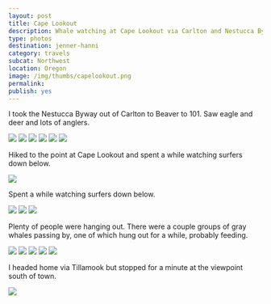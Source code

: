 ```yaml
---
layout: post
title: Cape Lookout
description: Whale watching at Cape Lookout via Carlton and Nestucca Byway.
type: photos
destination: jenner-hanni 
category: travels
subcat: Northwest
location: Oregon
image: /img/thumbs/capelookout.png
permalink: 
publish: yes
---
```


I took the Nestucca Byway out of Carlton to Beaver to 101. Saw eagle and deer and lots of anglers. 

<img src="https://photos.smugmug.com/North-America/2014-Cape-Lookout/i-4GM9tWD/0/O/IMG_1090.png">

<img src="https://photos.smugmug.com/North-America/2014-Cape-Lookout/i-5VJJZ8M/0/O/IMG_1092.png">

<img src="https://photos.smugmug.com/North-America/2014-Cape-Lookout/i-bfRPJrV/0/O/IMG_1095.png">

<img src="https://photos.smugmug.com/North-America/2014-Cape-Lookout/i-8cHQwX4/0/O/IMG_1093.png">

<img src="https://photos.smugmug.com/North-America/2014-Cape-Lookout/i-rn68Nmg/0/O/IMG_1100.png">

<img src="https://photos.smugmug.com/North-America/2014-Cape-Lookout/i-mmMkdft/0/O/IMG_1110.png">

Hiked to the point at Cape Lookout and spent a while watching surfers down below.

<img src="https://photos.smugmug.com/North-America/2014-Cape-Lookout/i-XfFMDmx/0/O/IMG_1117.png">

Spent a while watching surfers down below.

<img src="https://photos.smugmug.com/North-America/2014-Cape-Lookout/i-cwjpcMf/0/O/IMG_1145.png">

<img src="https://photos.smugmug.com/North-America/2014-Cape-Lookout/i-cqLjgqZ/0/O/IMG_1151.png">

<img src="https://photos.smugmug.com/North-America/2014-Cape-Lookout/i-QSjBDFg/0/O/IMG_1133.png">

Plenty of people were hanging out. There were a couple groups of gray whales passing by, one of which hung out for a while, probably feeding. 

<img src="https://photos.smugmug.com/North-America/2014-Cape-Lookout/i-KQcP4DM/0/O/IMG_1136.png">

<img src="https://photos.smugmug.com/North-America/2014-Cape-Lookout/i-znxKXr5/0/O/IMG_1138.png">

<img src="https://photos.smugmug.com/North-America/2014-Cape-Lookout/i-JK85cx4/0/O/IMG_1144.png">

<img src="https://photos.smugmug.com/North-America/2014-Cape-Lookout/i-cwjpcMf/0/O/IMG_1145.png">

<img src="https://photos.smugmug.com/North-America/2014-Cape-Lookout/i-TJJntn8/0/O/IMG_1152.png">

I headed home via Tillamook but stopped for a minute at the viewpoint south of town.

<img src="https://photos.smugmug.com/North-America/2014-Cape-Lookout/i-w47CmHx/0/O/IMG_1155.png">

